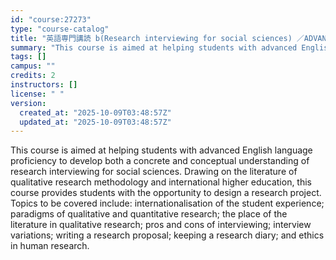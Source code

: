 ```yaml
---
id: "course:27273"
type: "course-catalog"
title: "英語専門講読 b(Research interviewing for social sciences) ／ADVANCED THEMATIC READING (B)"
summary: "This course is aimed at helping students with advanced English language proficiency to develop both a concrete and conce…"
tags: []
campus: ""
credits: 2
instructors: []
license: " "
version:
  created_at: "2025-10-09T03:48:57Z"
  updated_at: "2025-10-09T03:48:57Z"
---
```


This course is aimed at helping students with advanced English language proficiency to develop both a concrete and conceptual understanding of research interviewing for social sciences. Drawing on the literature of qualitative research methodology and international higher education, this course provides students with the opportunity to design a research project. Topics to be covered include: internationalisation of the student experience; paradigms of qualitative and quantitative research; the place of the literature in qualitative research; pros and cons of interviewing; interview variations; writing a research proposal; keeping a research diary; and ethics in human research.
